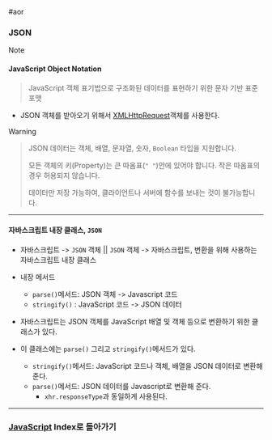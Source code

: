 #aor 
### JSON
>[!note]
>#### JavaScript Object Notation
>
>>JavaScript 객체 표기법으로 구조화된 데이터를 표현하기 위한 문자 기반 표준 포맷

- JSON 객체를 받아오기 위해서 [XMLHttpRequest](XMLHttpRequest.md)객체를 사용한다.
>[!warning]
>>JSON 데이터는 객체, 배열, 문자열, 숫자, `Boolean` 타입을 지원합니다.
>>
>>모든 객체의 키(Property)는 큰 따옴표(`" "`)안에 있어야 합니다. 작은 따옴표의 경우 허용되지 않습니다.
>>
>>데이터만 저장 가능하여, 클라이언트나 서버에 함수를 보내는 것이 불가능합니다.

---
#### 자바스크립트 내장 클래스, `JSON`
- 자바스크립트 -> `JSON` 객체 || `JSON` 객체 -> 자바스크립트, 변환을 위해 사용하는 자바스크립트 내장 클래스
- 내장 메서드
	- `parse()`메서드: JSON 객체 -> Javascript 코드
	- `stringify()` : JavaScript 코드 -> JSON 데이터

- 자바스크립트는 JSON 객체를 JavaScript 배열 및 객체 등으로 변환하기 위한 클래스가 있다.
- 이 클래스에는 `parse()` 그리고 `stringify()`메서드가 있다.
	- `stringify()`메서드: JavaScript 코드나 객체, 배열을 JSON 데이터로 변환해준다.
	- `parse()`메서드: JSON 데이터를 Javascript로 변환해 준다.
		- `xhr.responseType`과 동일하게 사용된다.
---
### [JavaScript](../../../Dev-Index/JavaScript.md) Index로 돌아가기